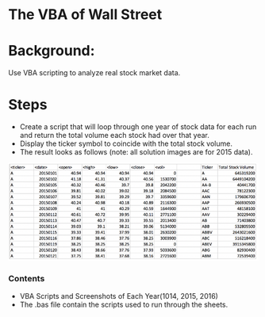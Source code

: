 # The VBA of Wall Street
# Background:
Use VBA scripting to analyze real stock market data.

# Steps
   * Create a script that will loop through one year of stock data for each run and return the total volume each stock had over that year.
   * Display the ticker symbol to coincide with the total stock volume.
   * The result looks as follows (note: all solution images are for 2015 data).

![](images/image_1.PNG)

















### Contents
  * VBA Scripts and Screenshots of Each Year(1014, 2015, 2016)
  * The .bas file contain the scripts used to run through the sheets.
